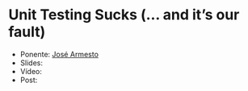 Unit Testing Sucks (… and it’s our fault)
=======================

* Ponente: [José Armesto](https://twitter.com/fiunchinho)
* Slides:
* Vídeo:
* Post: